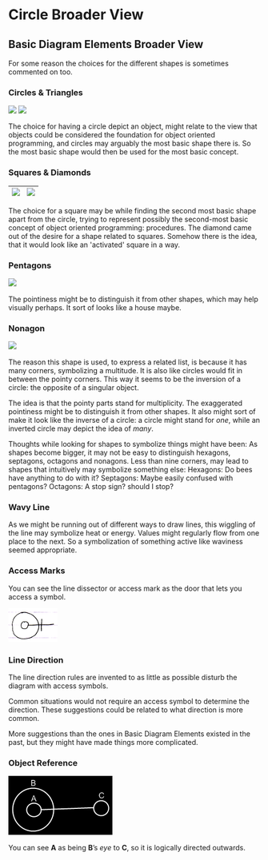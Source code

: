 ﻿Circle Broader View
===================

## Basic Diagram Elements Broader View

For some reason the choices for the different shapes is sometimes commented on too.

### Circles & Triangles

![](images/2.%20Basic%20Diagram%20Elements%20Broader%20View.001.png)  ![](images/2.%20Basic%20Diagram%20Elements%20Broader%20View.002.png)

The choice for having a circle depict an object, might relate to the view that objects could be considered the foundation for object oriented programming, and circles may arguably the most basic shape there is. So the most basic shape would then be used for the most basic concept.

### Squares & Diamonds

|![](images/2.%20Basic%20Diagram%20Elements%20Broader%20View.003.png)|![](images/2.%20Basic%20Diagram%20Elements%20Broader%20View.004.png)|
| :-: | :-: |

The choice for a square may be while finding the second most basic shape apart from the circle, trying to represent possibly the second-most basic concept of object oriented programming: procedures. The diamond came out of the desire for a shape related to squares. Somehow there is the idea, that it would look like an 'activated' square in a way.

### Pentagons

![](images/2.%20Basic%20Diagram%20Elements%20Broader%20View.005.png)

The pointiness might be to distinguish it from other shapes, which may help visually perhaps. It sort of looks like a house maybe.

### Nonagon

![](images/2.%20Basic%20Diagram%20Elements%20Broader%20View.006.png)

The reason this shape is used, to express a related list, is because it has many corners, symbolizing a multitude. It is also like circles would fit in between the pointy corners. This way it seems to be the inversion of a circle: the opposite of a singular object.

The idea is that the pointy parts stand for multiplicity. The exaggerated pointiness might be to distinguish it from other shapes. It also might sort of make it look like the inverse of a circle: a circle might stand for *one*, while an inverted circle may depict the idea of *many*.

Thoughts while looking for shapes to symbolize things might have been: As shapes become bigger, it may not be easy to distinguish hexagons, septagons, octagons and nonagons. Less than nine corners, may lead to shapes that intuitively may symbolize something else: Hexagons: Do bees have anything to do with it? Septagons: Maybe easily confused with pentagons? Octagons: A stop sign? should I stop?

### Wavy Line

As we might be running out of different ways to draw lines, this wiggling of the line may symbolize heat or energy. Values might regularly flow from one place to the next. So a symbolization of something active like waviness seemed appropriate.

### Access Marks

You can see the line dissector or access mark as the door that lets you access a symbol.

![](images/2.%20Basic%20Diagram%20Elements%20Broader%20View.007.png)

### Line Direction

The line direction rules are invented to as little as possible disturb the diagram with access symbols.

Common situations would not require an access symbol to determine the direction. These suggestions could be related to what direction is more common.

More suggestions than the ones in Basic Diagram Elements existed in the past, but they might have made things more complicated.

### Object Reference

![](images/2.%20Basic%20Diagram%20Elements%20Broader%20View.008.png)

You can see __A__ as being __B__’s *eye* to __C__, so it is logically directed outwards.
